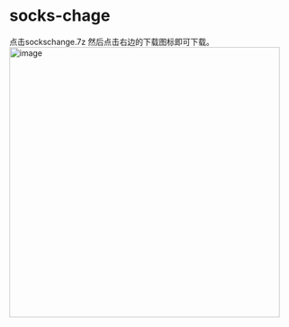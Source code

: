 # socks-chage
点击sockschange.7z 然后点击右边的下载图标即可下载。
<img width="480" alt="image" src="https://github.com/user-attachments/assets/0aa875a1-ab23-4284-9505-9fc39c638d62" />
